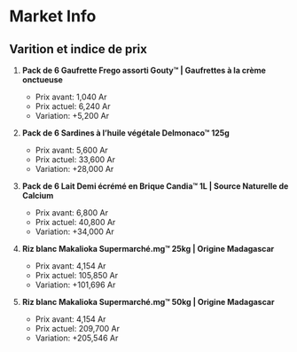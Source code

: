 # Market Info

## Varition et indice de prix

1. **Pack de 6 Gaufrette Frego assorti Gouty™ | Gaufrettes à la crème onctueuse**
   - Prix avant: 1,040 Ar
   - Prix actuel: 6,240 Ar
   - Variation: +5,200 Ar

2. **Pack de 6 Sardines à l’huile végétale Delmonaco™ 125g**
   - Prix avant: 5,600 Ar
   - Prix actuel: 33,600 Ar
   - Variation: +28,000 Ar

3. **Pack de 6 Lait Demi écrémé en Brique Candia™ 1L | Source Naturelle de Calcium**
   - Prix avant: 6,800 Ar
   - Prix actuel: 40,800 Ar
   - Variation: +34,000 Ar

4. **Riz blanc Makalioka Supermarché.mg™ 25kg | Origine Madagascar**
   - Prix avant: 4,154 Ar
   - Prix actuel: 105,850 Ar
   - Variation: +101,696 Ar

5. **Riz blanc Makalioka Supermarché.mg™ 50kg | Origine Madagascar**
   - Prix avant: 4,154 Ar
   - Prix actuel: 209,700 Ar
   - Variation: +205,546 Ar

